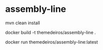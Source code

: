 # assembly-line

mvn clean install

docker build -t themedeiros/assembly-line .

docker run themedeiros/assembly-line:latest
